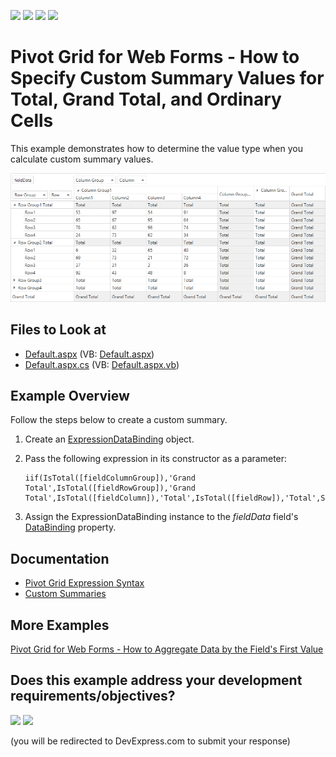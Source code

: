 <!-- default badges list -->
![](https://img.shields.io/endpoint?url=https://codecentral.devexpress.com/api/v1/VersionRange/128577729/22.1.2%2B)
[![](https://img.shields.io/badge/Open_in_DevExpress_Support_Center-FF7200?style=flat-square&logo=DevExpress&logoColor=white)](https://supportcenter.devexpress.com/ticket/details/E2592)
[![](https://img.shields.io/badge/📖_How_to_use_DevExpress_Examples-e9f6fc?style=flat-square)](https://docs.devexpress.com/GeneralInformation/403183)
[![](https://img.shields.io/badge/💬_Leave_Feedback-feecdd?style=flat-square)](#does-this-example-address-your-development-requirementsobjectives)
<!-- default badges end -->

# Pivot Grid for Web Forms - How to Specify Custom Summary Values for Total, Grand Total, and Ordinary Cells

This example demonstrates how to determine the value type when you calculate custom summary values.

![Pivot Grid](images/image.png)
<!-- default file list -->
## Files to Look at 

* [Default.aspx](./CS/WebSite/Default.aspx) (VB: [Default.aspx](./VB/WebSite/Default.aspx))
* [Default.aspx.cs](./CS/WebSite/Default.aspx.cs) (VB: [Default.aspx.vb](./VB/WebSite/Default.aspx.vb))
<!-- default file list end -->

## Example Overview

Follow the steps below to create a custom summary.
1. Create an [ExpressionDataBinding](https://docs.devexpress.com/AspNet/DevExpress.Web.ASPxPivotGrid.ExpressionDataBinding?p=netframework) object.
2. Pass the following expression in its constructor as a parameter:

    ```
    iif(IsTotal([fieldColumnGroup]),'Grand Total',IsTotal([fieldRowGroup]),'Grand Total',IsTotal([fieldColumn]),'Total',IsTotal([fieldRow]),'Total',Sum([Data]))
    ``` 
3. Assign the ExpressionDataBinding instance to the _fieldData_ field's [DataBinding](https://docs.devexpress.com/CoreLibraries/DevExpress.XtraPivotGrid.PivotGridFieldBase.DataBinding) property.

## Documentation

- [Pivot Grid Expression Syntax](https://docs.devexpress.com/CoreLibraries/120512/devexpress-pivot-grid-core-library/advanced-analytics/pivot-grid-expression-syntax#functions)
- [Custom Summaries](https://docs.devexpress.com/AspNet/7301/components/pivot-grid/data-shaping/aggregation/summaries/custom-summaries)

## More Examples

[Pivot Grid for Web Forms - How to Aggregate Data by the Field's First Value](https://github.com/DevExpress-Examples/aspnet-pivot-grid-custom-aggregates)

<!-- feedback -->
## Does this example address your development requirements/objectives?

[<img src="https://www.devexpress.com/support/examples/i/yes-button.svg"/>](https://www.devexpress.com/support/examples/survey.xml?utm_source=github&utm_campaign=web-forms-pivot-grid-custom-summary-values&~~~was_helpful=yes) [<img src="https://www.devexpress.com/support/examples/i/no-button.svg"/>](https://www.devexpress.com/support/examples/survey.xml?utm_source=github&utm_campaign=web-forms-pivot-grid-custom-summary-values&~~~was_helpful=no)

(you will be redirected to DevExpress.com to submit your response)
<!-- feedback end -->
